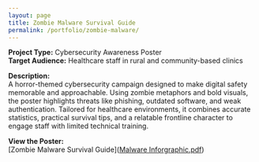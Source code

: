 ```yaml
---
layout: page
title: Zombie Malware Survival Guide
permalink: /portfolio/zombie-malware/
---
```



**Project Type:** Cybersecurity Awareness Poster  
**Target Audience:** Healthcare staff in rural and community-based clinics

**Description:**  
A horror-themed cybersecurity campaign designed to make digital safety memorable and approachable. Using zombie metaphors and bold visuals, the poster highlights threats like phishing, outdated software, and weak authentication. Tailored for healthcare environments, it combines accurate statistics, practical survival tips, and a relatable frontline character to engage staff with limited technical training.

**View the Poster:**  
[Zombie Malware Survival Guide]([Malware Inforgraphic.pdf](https://github.com/user-attachments/files/22809204/Malware.Inforgraphic.pdf))





